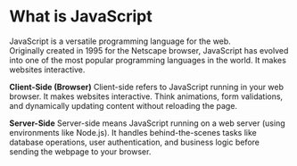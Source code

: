 # What is JavaScript
JavaScript is a versatile programming language for the web.  
Originally created in 1995 for the Netscape browser, JavaScript has evolved into one of the most popular programming languages in the world. It makes websites interactive. 

**Client-Side (Browser)** 
Client-side refers to JavaScript running in your web browser. It makes websites interactive. Think animations, form validations, and dynamically updating content without reloading the page.

**Server-Side** 
Server-side means JavaScript running on a web server (using environments like Node.js). It handles behind-the-scenes tasks like database operations, user authentication, and business logic before sending the webpage to your browser.
 



